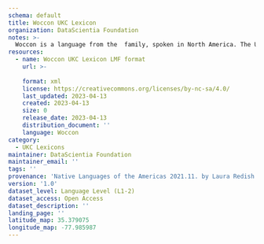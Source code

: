 ```yaml
---
schema: default
title: Woccon UKC Lexicon
organization: DataScientia Foundation
notes: >-
  Woccon is a language from the  family, spoken in North America. The UKC Lexicon of Woccon is represented as a lexico-semantic network. It consists of words, word senses, synsets, as well as sense-level and synset-level relationships.
resources:
  - name: Woccon UKC Lexicon LMF format
    url: >-
      
    format: xml
    license: https://creativecommons.org/licenses/by-nc-sa/4.0/
    last_updated: 2023-04-13
    created: 2023-04-13
    size: 0
    release_date: 2023-04-13
    distribution_document: ''
    language: Woccon
category:
  - UKC Lexicons
maintainer: DataScientia Foundation
maintainer_email: ''
tags: ''
provenance: 'Native Languages of the Americas 2021.11. by Laura Redish and Orrin Lewis (http://www.native-languages.org); Princeton WordNet 2.1 by Princeton University (https://wordnet.princeton.edu)'
version: '1.0'
dataset_level: Language Level (L1-2)
dataset_access: Open Access
dataset_description: ''
landing_page: ''
latitude_map: 35.379075
longitude_map: -77.985987
---
```

